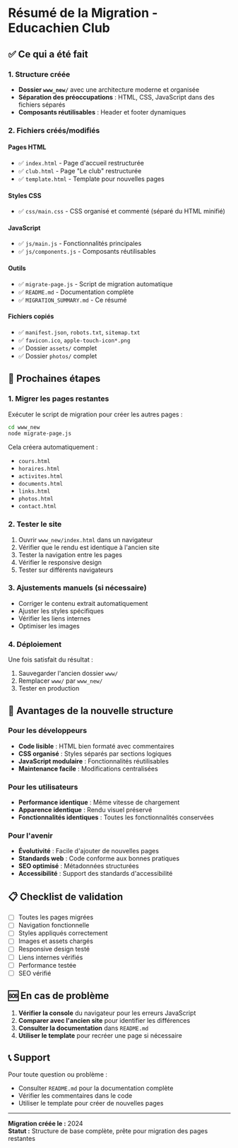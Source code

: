 # Résumé de la Migration - Educachien Club

## ✅ Ce qui a été fait

### 1. Structure créée
- **Dossier `www_new/`** avec une architecture moderne et organisée
- **Séparation des préoccupations** : HTML, CSS, JavaScript dans des fichiers séparés
- **Composants réutilisables** : Header et footer dynamiques

### 2. Fichiers créés/modifiés

#### Pages HTML
- ✅ `index.html` - Page d'accueil restructurée
- ✅ `club.html` - Page "Le club" restructurée
- ✅ `template.html` - Template pour nouvelles pages

#### Styles CSS
- ✅ `css/main.css` - CSS organisé et commenté (séparé du HTML minifié)

#### JavaScript
- ✅ `js/main.js` - Fonctionnalités principales
- ✅ `js/components.js` - Composants réutilisables

#### Outils
- ✅ `migrate-page.js` - Script de migration automatique
- ✅ `README.md` - Documentation complète
- ✅ `MIGRATION_SUMMARY.md` - Ce résumé

#### Fichiers copiés
- ✅ `manifest.json`, `robots.txt`, `sitemap.txt`
- ✅ `favicon.ico`, `apple-touch-icon*.png`
- ✅ Dossier `assets/` complet
- ✅ Dossier `photos/` complet

## 🔄 Prochaines étapes

### 1. Migrer les pages restantes
Exécuter le script de migration pour créer les autres pages :

```bash
cd www_new
node migrate-page.js
```

Cela créera automatiquement :
- `cours.html`
- `horaires.html`
- `activites.html`
- `documents.html`
- `links.html`
- `photos.html`
- `contact.html`

### 2. Tester le site
1. Ouvrir `www_new/index.html` dans un navigateur
2. Vérifier que le rendu est identique à l'ancien site
3. Tester la navigation entre les pages
4. Vérifier le responsive design
5. Tester sur différents navigateurs

### 3. Ajustements manuels (si nécessaire)
- Corriger le contenu extrait automatiquement
- Ajuster les styles spécifiques
- Vérifier les liens internes
- Optimiser les images

### 4. Déploiement
Une fois satisfait du résultat :
1. Sauvegarder l'ancien dossier `www/`
2. Remplacer `www/` par `www_new/`
3. Tester en production

## 🎯 Avantages de la nouvelle structure

### Pour les développeurs
- **Code lisible** : HTML bien formaté avec commentaires
- **CSS organisé** : Styles séparés par sections logiques
- **JavaScript modulaire** : Fonctionnalités réutilisables
- **Maintenance facile** : Modifications centralisées

### Pour les utilisateurs
- **Performance identique** : Même vitesse de chargement
- **Apparence identique** : Rendu visuel préservé
- **Fonctionnalités identiques** : Toutes les fonctionnalités conservées

### Pour l'avenir
- **Évolutivité** : Facile d'ajouter de nouvelles pages
- **Standards web** : Code conforme aux bonnes pratiques
- **SEO optimisé** : Métadonnées structurées
- **Accessibilité** : Support des standards d'accessibilité

## 📋 Checklist de validation

- [ ] Toutes les pages migrées
- [ ] Navigation fonctionnelle
- [ ] Styles appliqués correctement
- [ ] Images et assets chargés
- [ ] Responsive design testé
- [ ] Liens internes vérifiés
- [ ] Performance testée
- [ ] SEO vérifié

## 🆘 En cas de problème

1. **Vérifier la console** du navigateur pour les erreurs JavaScript
2. **Comparer avec l'ancien site** pour identifier les différences
3. **Consulter la documentation** dans `README.md`
4. **Utiliser le template** pour recréer une page si nécessaire

## 📞 Support

Pour toute question ou problème :
- Consulter `README.md` pour la documentation complète
- Vérifier les commentaires dans le code
- Utiliser le template pour créer de nouvelles pages

---

**Migration créée le :** 2024  
**Statut :** Structure de base complète, prête pour migration des pages restantes 